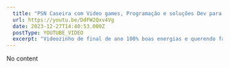 ```yaml
---
  title: "PSN Caseira com Video games, Programação e soluções Dev para problemas com Hobbies"
  url: https://youtu.be/DdFW2Qxv4Vg
  date: 2023-12-27T14:40:53.000Z
  postType: YOUTUBE_VIDEO
  excerpt: "Videozinho de final de ano 100% boas energias e querendo fazer você ficar empolgado com coisa legal! Bora ver?"
---
```

  
  No content
  